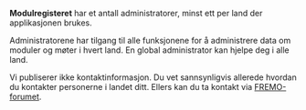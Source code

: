﻿**Modulregisteret** har et antall administratorer,
minst ett per land der applikasjonen brukes.

Administratorene har tilgang til alle funksjonene for å administrere data om moduler og møter
i hvert land.
En global administrator kan hjelpe deg i alle land.

Vi publiserer ikke kontaktinformasjon.
Du vet sannsynligvis allerede hvordan du kontakter personerne i landet ditt.
Ellers kan du ta kontakt via [FREMO-forumet](https://forum.fremo-net.eu/).